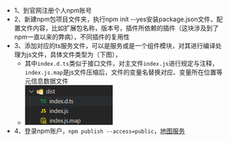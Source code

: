 - 1、到官网注册个人npm账号
- 2、新建npm包项目文件夹，执行npm init --yes安装package.json文件，配置文件内容，比如扩展包名称，版本号，插件所依赖的插件（这块涉及到了npm一直以来的弊病），不同插件的复用性
- 3、添加对应的ts服务文件，可以是服务或是一个组件模块，对其进行编译处理为js文件，具体文件类型为（下图），
	- 其中``index.d.ts``类似于接口文件，对主文件``index.js``进行规定与注释，``index.js.map``是js文件压缩后，文件的变量名替换对应、变量所在位置等元信息数据文件
	- ![image.png](../assets/image_1652842390539_0.png)
- 4、登录npm账户，``npm publish --access=public``，[地图服务](https://www.npmjs.com/package/cityfun-mapobx-service)